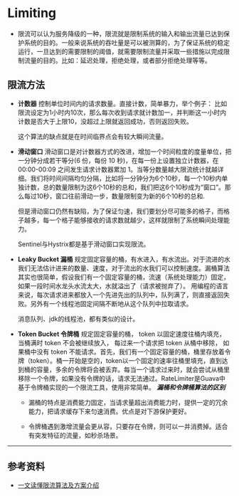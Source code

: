 # Limiting
  - 限流可以认为服务降级的一种，限流就是限制系统的输入和输出流量已达到保护系统的目的。一般来说系统的吞吐量是可以被测算的，为了保证系统的稳定运行，一旦达到的需要限制的阈值，就需要限制流量并采取一些措施以完成限制流量的目的。比如：延迟处理，拒绝处理，或者部分拒绝处理等等。

## 限流方法
  - **计数器**
    控制单位时间内的请求数量。直接计数，简单暴力，举个例子：
    比如限流设定为1小时内10次，那么每次收到请求就计数加一，并判断这一小时内计数是否大于上限10，没超过上限就返回成功，否则返回失败。

    这个算法的缺点就是在时间临界点会有较大瞬间流量。
  > 
  - **滑动窗口**
    滑动窗口是对计数器方式的改进，增加一个时间粒度的度量单位，把一分钟分成若干等分(6 份，每份 10 秒)，在每一份上设置独立计数器，在 00:00-00:09 之间发生请求计数器累加 1。当等分数量越大限流统计就越详细。我们将时间间隔均匀分隔，比如将一分钟分为6个10秒，每一个10秒内单独计数，总的数量限制为这6个10秒的总和，我们把这6个10秒成为“窗口”。那么每过10秒，窗口往前滑动一步，数量限制变为新的6个10秒的总和.
    >
    但是滑动窗口仍然有缺陷，为了保证匀速，我们要划分尽可能多的格子，而格子越多，每一个格子能够接收的请求数就越少，这样就限制了系统瞬间处理能力。

    Sentinel与Hystrix都是基于滑动窗口实现限流。

  >
  - **Leaky Bucket 漏桶**
    规定固定容量的桶，有水进入，有水流出。对于流进的水我们无法估计进来的数量、速度，对于流出的水我们可以控制速度。漏桶算法其实也很简单，假设我们有一个固定容量的桶，流速（系统处理能力）固定，如果一段时间水龙头水流太大，水就溢出了（请求被抛弃了）。
    用编程的语言来说，每次请求进来都放入一个先进先出的队列中，队列满了，则直接返回失败。另外有一个线程池固定间隔不断地从这个队列中拉取请求。
    > 
    消息队列、jdk的线程池，都有类似的设计。
    > 
  - **Token Bucket 令牌桶**
    规定固定容量的桶， token 以固定速度往桶内填充， 当桶满时 token 不会被继续放入， 每过来一个请求把 token 从桶中移除， 如果桶中没有 token 不能请求。首先，我们有一个固定容量的桶，桶里存放着令牌（token）。桶一开始是空的，token以一个固定的速率往桶里填充，直到达到桶的容量，多余的令牌将会被丢弃。每当一个请求过来时，就会尝试从桶里移除一个令牌，如果没有令牌的话，请求无法通过。RateLimiter是Guava中基于令牌桶实现的一个限流工具，使用非常简单。
    ***漏桶和令牌桶算法的区别*** 
    - 漏桶的特点是消费能力固定，当请求量超出消费能力时，提供一定的冗余能力，把请求缓存下来匀速消费。优点是对下游保护更好。
    
    - 令牌桶遇到激增流量会更从容，只要存在令牌，则可以一并消费掉。适合有突发特征的流量，如秒杀场景。
   

  
  ---
  ## 参考资料
  - [一文读懂限流算法及方案介绍](https://www.toutiao.com/article/7205013907977650692/?app=news_article&timestamp=1677564251&use_new_style=1&req_id=202302281404117443159DA6B61E0079FC&group_id=7205013907977650692&share_token=3B78123E-1776-4456-9601-BCB35E4B5F8C&tt_from=weixin&utm_source=weixin&utm_medium=toutiao_ios&utm_campaign=client_share&wxshare_count=1&source=m_redirect)